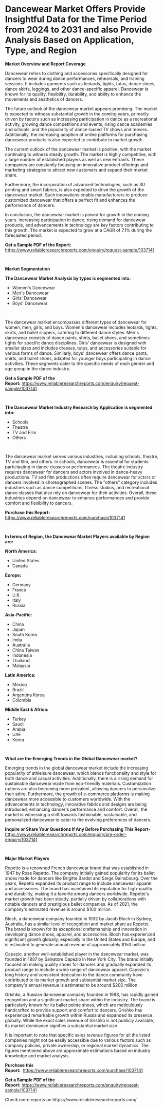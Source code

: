 <p><h1>Dancewear Market Offers Provide Insightful Data for the Time Period from 2024 to 2031 and also Provide Analysis Based on Application, Type, and Region</h1></p><p><strong>Market Overview and Report Coverage</strong></p>
<p><p>Dancewear refers to clothing and accessories specifically designed for dancers to wear during dance performances, rehearsals, and training sessions. It includes garments such as leotards, tights, tutus, dance shoes, dance skirts, leggings, and other dance-specific apparel. Dancewear is known for its quality, flexibility, durability, and ability to enhance the movements and aesthetics of dancers.</p><p>The future outlook of the dancewear market appears promising. The market is expected to witness substantial growth in the coming years, primarily driven by factors such as increasing participation in dance as a recreational activity, growing dance competitions and events, rising dance academies and schools, and the popularity of dance-based TV shows and movies. Additionally, the increasing adoption of online platforms for purchasing dancewear products is also expected to contribute to market growth.</p><p>The current outlook of the dancewear market is positive, with the market continuing to witness steady growth. The market is highly competitive, with a large number of established players as well as new entrants. These companies are constantly focusing on innovative product offerings and marketing strategies to attract new customers and expand their market share.</p><p>Furthermore, the incorporation of advanced technologies, such as 3D printing and smart fabrics, is also expected to drive the growth of the dancewear market. Such innovations enable manufacturers to produce customized dancewear that offers a perfect fit and enhances the performance of dancers.</p><p>In conclusion, the dancewear market is poised for growth in the coming years. Increasing participation in dance, rising demand for dancewear products, and advancements in technology are key factors contributing to this growth. The market is expected to grow at a CAGR of 7.1% during the forecasted period.</p></p>
<p><strong>Get a Sample PDF of the Report:</strong> <a href="https://www.reliableresearchreports.com/enquiry/request-sample/1037141">https://www.reliableresearchreports.com/enquiry/request-sample/1037141</a></p>
<p>&nbsp;</p>
<p><strong>Market Segmentation</strong></p>
<p><strong>The Dancewear Market Analysis by types is segmented into:</strong></p>
<p><ul><li>Women's Dancewear</li><li>Men's Dancewear</li><li>Girls' Dancewear</li><li>Boys' Dancewear</li></ul></p>
<p>&nbsp;</p>
<p><p>The dancewear market encompasses different types of dancewear for women, men, girls, and boys. Women's dancewear includes leotards, tights, skirts, and ballet slippers, catering to different dance styles. Men's dancewear consists of dance pants, shirts, ballet shoes, and sometimes tights for specific dance disciplines. Girls' dancewear is designed with smaller sizes and includes dresses, tutus, and accessories suitable for various forms of dance. Similarly, boys' dancewear offers dance pants, shirts, and ballet shoes, adapted for younger boys participating in dance activities. These segments cater to the specific needs of each gender and age group in the dance industry.</p></p>
<p><strong>Get a Sample PDF of the Report:</strong>&nbsp;<a href="https://www.reliableresearchreports.com/enquiry/request-sample/1037141">https://www.reliableresearchreports.com/enquiry/request-sample/1037141</a></p>
<p>&nbsp;</p>
<p><strong>The Dancewear Market Industry Research by Application is segmented into:</strong></p>
<p><ul><li>Schools</li><li>Theatre</li><li>TV and Film</li><li>Others</li></ul></p>
<p>&nbsp;</p>
<p><p>The dancewear market serves various industries, including schools, theatre, TV and film, and others. In schools, dancewear is essential for students participating in dance classes or performances. The theatre industry requires dancewear for dancers and actors involved in dance-heavy productions. TV and film productions often require dancewear for actors or dancers involved in choreographed scenes. The "others" category includes industries such as dance competitions, fitness studios, and recreational dance classes that also rely on dancewear for their activities. Overall, these industries depend on dancewear to enhance performances and provide comfort and flexibility to dancers.</p></p>
<p><strong>Purchase this Report:</strong>&nbsp; <a href="https://www.reliableresearchreports.com/purchase/1037141">https://www.reliableresearchreports.com/purchase/1037141</a></p>
<p>&nbsp;</p>
<p><strong>In terms of Region, the Dancewear Market Players available by Region are:</strong></p>
<p>
    <p> <strong> North America: </strong>
        <ul>
            <li>United States</li>
            <li>Canada</li>
        </ul>
        </p> 
    <p> <strong> Europe: </strong>
        <ul>
            <li>Germany</li>
            <li>France</li>
            <li>U.K.</li>
            <li>Italy</li>
            <li>Russia</li>
        </ul>
        </p> 
    <p> <strong> Asia-Pacific: </strong>
        <ul>
            <li>China</li>
            <li>Japan</li>
            <li>South Korea</li>
            <li>India</li>
            <li>Australia</li>
            <li>China Taiwan</li>
            <li>Indonesia</li>
            <li>Thailand</li>
            <li>Malaysia</li>
        </ul>
        </p> 
    <p> <strong> Latin America: </strong>
        <ul>
            <li>Mexico</li>
            <li>Brazil</li>
            <li>Argentina Korea</li>
            <li>Colombia</li>
        </ul>
        </p> 
    <p> <strong> Middle East & Africa: </strong>
        <ul>
            <li>Turkey</li>
            <li>Saudi</li>
            <li>Arabia</li>
            <li>UAE</li>
            <li>Korea</li>
        </ul>
    </p>
    </p>
<p>&nbsp;</p>
<p><strong>What are the Emerging Trends in the Global Dancewear market?</strong></p>
<p><p>Emerging trends in the global dancewear market include the increasing popularity of athleisure dancewear, which blends functionality and style for both dance and casual activities. Additionally, there is a rising demand for sustainable dancewear made from eco-friendly materials. Customization options are also becoming more prevalent, allowing dancers to personalize their attire. Furthermore, the growth of e-commerce platforms is making dancewear more accessible to customers worldwide. With the advancements in technology, innovative fabrics and designs are being introduced, enhancing dancer's performance and comfort. Overall, the market is witnessing a shift towards fashionable, sustainable, and personalized dancewear to cater to the evolving preferences of dancers.</p></p>
<p><strong>Inquire or Share Your Questions If Any Before Purchasing This Report</strong>- <a href="https://www.reliableresearchreports.com/enquiry/pre-order-enquiry/1037141">https://www.reliableresearchreports.com/enquiry/pre-order-enquiry/1037141</a></p>
<p>&nbsp;</p>
<p><strong>Major Market Players</strong></p>
<p><p>Repetto is a renowned French dancewear brand that was established in 1947 by Rose Repetto. The company initially gained popularity for its ballet shoes made for dancers like Brigitte Bardot and Serge Gainsbourg. Over the years, Repetto expanded its product range to include dancewear apparel and accessories. The brand has maintained its reputation for high-quality and durability, making it a favorite among dancers worldwide. Repetto's market growth has been steady, partially driven by collaborations with notable dancers and prestigious ballet companies. As of 2021, the company's estimated revenue is around $100 million.</p><p>Bloch, a dancewear company founded in 1932 by Jacob Bloch in Sydney, Australia, has a similar level of recognition and market share as Repetto. The brand is known for its exceptional craftsmanship and innovation in developing dance shoes, apparel, and accessories. Bloch has experienced significant growth globally, especially in the United States and Europe, and is estimated to generate annual revenue of approximately $150 million.</p><p>Capezio, another well-established player in the dancewear market, was founded in 1887 by Salvatore Capezio in New York City. The brand initially focused on making quality shoes for dancers and gradually expanded its product range to include a wide range of dancewear apparel. Capezio's long history and consistent dedication to the dance community have contributed to its market growth and substantial market size. The company's annual revenue is estimated to be around $200 million.</p><p>Grishko, a Russian dancewear company founded in 1988, has rapidly gained recognition and a significant market share within the industry. The brand is particularly known for its ballet pointe shoes, which are meticulously handcrafted to provide support and comfort to dancers. Grishko has experienced remarkable growth within Russia and expanded its presence globally. While the exact sales revenue of Grishko is not publicly available, its market dominance signifies a substantial market size.</p><p>It is important to note that specific sales revenue figures for all the listed companies might not be easily accessible due to various factors such as company policies, private ownership, or regional market dynamics. The figures mentioned above are approximate estimations based on industry knowledge and market analysis.</p></p>
<p><strong>Purchase this Report:</strong>&nbsp;&nbsp;<a href="https://www.reliableresearchreports.com/purchase/1037141">https://www.reliableresearchreports.com/purchase/1037141</a></p>
<p></p>
<p><strong>Get a Sample PDF of the Report:</strong>&nbsp;<a href="https://www.reliableresearchreports.com/enquiry/request-sample/1037141">https://www.reliableresearchreports.com/enquiry/request-sample/1037141</a></p>
<p>Check more reports on https://www.reliableresearchreports.com/</p>